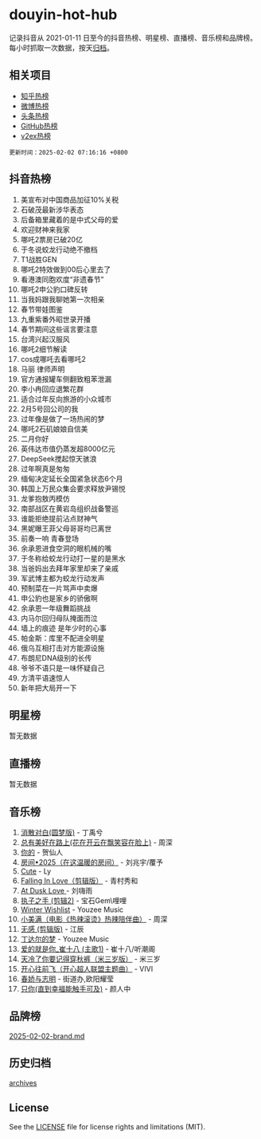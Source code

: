 # douyin-hot-hub

记录抖音从 2021-01-11 日至今的抖音热榜、明星榜、直播榜、音乐榜和品牌榜。每小时抓取一次数据，按天[归档](archives)。

## 相关项目

- [知乎热榜](https://github.com/lonnyzhang423/zhihu-hot-hub)
- [微博热榜](https://github.com/lonnyzhang423/weibo-hot-hub)
- [头条热榜](https://github.com/lonnyzhang423/toutiao-hot-hub)
- [GitHub热榜](https://github.com/lonnyzhang423/github-hot-hub)
- [v2ex热榜](https://github.com/lonnyzhang423/v2ex-hot-hub)


`更新时间：2025-02-02 07:16:16 +0800`

## 抖音热榜

1. 美宣布对中国商品加征10%关税
1. 石破茂最新涉华表态
1. 后备箱里藏着的是中式父母的爱
1. 欢迎财神来我家
1. 哪吒2票房已破20亿
1. 于冬说蛟龙行动绝不撤档
1. T1战胜GEN
1. 哪吒2特效做到00后心里去了
1. 看港澳同胞欢度“非遗春节”
1. 哪吒2申公豹口碑反转
1. 当我妈跟我聊她第一次相亲
1. 春节带娃图鉴
1. 九重紫番外昭世录开播
1. 春节期间这些谣言要注意
1. 台湾兴起汉服风
1. 哪吒2细节解读
1. cos成哪吒去看哪吒2
1. 马丽 律师声明
1. 官方通报罐车侧翻致粗苯泄漏
1. 李小冉回应退繁花群
1. 适合过年反向旅游的小众城市
1. 2月5号回公司的我
1. 过年像是做了一场热闹的梦
1. 哪吒2石矶娘娘自信美
1. 二月你好
1. 英伟达市值仍蒸发超8000亿元
1. DeepSeek搅起惊天骇浪
1. 过年啊真是匆匆
1. 缅甸决定延长全国紧急状态6个月
1. 韩国上万民众集会要求释放尹锡悦
1. 龙爹抱敖丙模仿
1. 南部战区在黄岩岛组织战备警巡
1. 谁能拒绝提前沾点财神气
1. 黑妮曝王菲父母哥哥均已离世
1. 前奏一响 青春登场
1. 余承恩进食空洞的眼机械的嘴
1. 于冬称给蛟龙行动打一星的是黑水
1. 当爸妈出去拜年家里却来了亲戚
1. 军武博主都为蛟龙行动发声
1. 预制菜在一片骂声中卖爆
1. 申公豹也是家乡的骄傲啊
1. 余承恩一年级舞蹈挑战
1. 内马尔回归母队掩面而泣
1. 墙上的痕迹 是年少时的心事
1. 帕金斯：库里不配进全明星
1. 俄乌互相打击对方能源设施
1. 布朗尼DNA级别的长传
1. 爷爷不语只是一味怀疑自己
1. 方清平语速惊人
1. 新年把大局开一下

## 明星榜

暂无数据

## 直播榜

暂无数据

## 音乐榜

1. [消散对白(圆梦版)](https://sf5-hl-cdn-tos.douyinstatic.com/obj/tos-cn-ve-2774/og4jB5I5IizzoZVAAAzWgBMAsMDWoArfwBOiFs) - 丁禹兮
1. [总有美好在路上(花在开云在飘笑容在脸上)](https://sf5-hl-cdn-tos.douyinstatic.com/obj/tos-cn-ve-2774/oU5u7NwtfBIvaNhoQBszOvAlRiAoiWAVVyBMq4) - 周深
1. [你的](https://sf5-hl-cdn-tos.douyinstatic.com/obj/tos-cn-ve-2774/oYuIeKf42jB7sEV6B2upMdpYAgfrQWj0FeRegh) - 贺仙人
1. [房间•2025（在这温暖的房间）](https://sf5-hl-cdn-tos.douyinstatic.com/obj/tos-cn-ve-2774/oMzJcnT8BgIetASeBfwfEeBQVNfACiCifhfZP7g) - 刘兆宇/覆予
1. [Cute](https://sf5-hl-cdn-tos.douyinstatic.com/obj/tos-cn-ve-2774/o4IbIzHWKAAB4wsS5qMBRiiAlEBGTpQRNfFvuo) - Ly
1. [Falling In Love（剪辑版）](https://sf5-hl-cdn-tos.douyinstatic.com/obj/tos-cn-ve-2774/o8ajpA8zzgBPahbBIO8AcKGBLJezFCRd1wfP9f) - 青村秀和
1. [ At Dusk  Love ](https://sf5-hl-cdn-tos.douyinstatic.com/obj/tos-cn-ve-2774/o8CrpCf5CaYgI4ZrtQgMQAFEfuGqNnRSDQAPBc) - 刘嗨雨
1. [执子之手 (剪辑2)](https://sf5-hl-cdn-tos.douyinstatic.com/obj/tos-cn-ve-2774/oUoZLQjCc31XzqsBnBQUNgeKtYPBcgbFDwtfcu) - 宝石Gem\哩哩
1. [Winter Wishlist](https://sf5-hl-cdn-tos.douyinstatic.com/obj/tos-cn-ve-2774/oIIgUOeamCFCVAzxN6MFRLIBlLGpUqQxeeHrLE) - Youzee Music
1. [小美满（电影《热辣滚烫》热辣陪伴曲）](https://sf5-hl-cdn-tos.douyinstatic.com/obj/tos-cn-ve-2774/o0GAn2lSgfZIDUgtevCGDQYnFg4CwnrBaxbTZL) - 周深
1. [无感 (剪辑版)](https://sf5-hl-cdn-tos.douyinstatic.com/obj/tos-cn-ve-2774/o0eIsUzJBDlQaQFC5OFlgbMEZC1TFYBftOBn6p) - 江辰
1. [丁达尔的梦](https://sf6-cdn-tos.douyinstatic.com/obj/tos-cn-ve-2774/oMU3WirUZBVQkAC9ccG5P2IQirziZM2RTInUY) - Youzee Music
1. [爱的就是你_崔十八 (主歌1)](https://sf5-hl-cdn-tos.douyinstatic.com/obj/tos-cn-ve-2774/oI5BO5DhFZ6UTcNCnZaOCBLtZ7WIMQGfgnXf5E) - 崔十八/听潮阁
1. [天冷了你要记得穿秋裤（米三岁版）](https://sf5-hl-cdn-tos.douyinstatic.com/obj/tos-cn-ve-2774/oQlIwVIDWiZ6BQilAorS7MA0AgCkQDvcZAdm1) - 米三岁
1. [开心往前飞（开心超人联盟主题曲）](https://sf5-hl-cdn-tos.douyinstatic.com/obj/tos-cn-ve-2774/9d8fb7c82cf1421fb93a9fe925275e0a) - VIVI
1. [春娇与志明](https://sf3-cdn-tos.douyinstatic.com/obj/tos-cn-ve-2774/e530d8fceb7044b39707d7f9ff54add1) - 街道办,欧阳耀莹
1. [只你(直到幸福能触手可及)](https://sf5-hl-cdn-tos.douyinstatic.com/obj/tos-cn-ve-2774/o0lBkRDzFTeaVSUz3ZZSCBVtZ5DIMQGfgmEAuE) - 颜人中

## 品牌榜

[2025-02-02-brand.md](archives/2025-02-02-brand.md)

## 历史归档

[archives](archives)

## License

See the [LICENSE](LICENSE) file for license rights and limitations (MIT).
